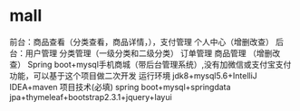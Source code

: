 # mall
前台：商品查看（分类查看，商品详情，），支付管理 个人中心（增删改查） 后台：用户管理 分类管理（一级分类和二级分类） 订单管理 商品管理 （增删改查）   Spring boot+mysql手机商城（带后台管理系统）,没有加微信或支付宝支付功能，可以基于这个项目做二次开发 运行环境 jdk8+mysql5.6+IntelliJ IDEA+maven 项目技术(必填) spring boot+mysql+springdata jpa+thymeleaf+bootstrap2.3.1+jquery+layui

